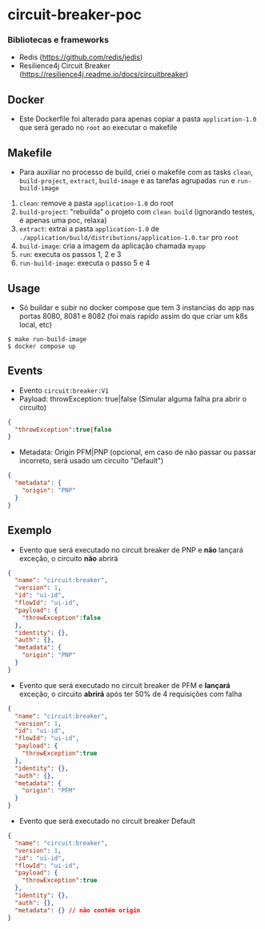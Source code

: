 # circuit-breaker-poc

### Bibliotecas e frameworks
- Redis (https://github.com/redis/jedis)
- Resilience4j Circuit Breaker (https://resilience4j.readme.io/docs/circuitbreaker) 

## Docker
- Este Dockerfile foi alterado para apenas copiar a pasta `application-1.0` que será gerado no `root` ao executar o makefile

## Makefile
- Para auxiliar no processo de build, criei o makefile com as tasks `clean`, `build-project`, `extract`, `build-image` e as tarefas agrupadas `run` e `run-build-image`
1. `clean`: remove a pasta `application-1.0` do root
2. `build-project`: "rebuilda" o projeto com `clean build` (ignorando testes, é apenas uma poc, relaxa)
3. `extract`: extrai a pasta `application-1.0` de `./application/build/distributions/application-1.0.tar` pro `root`
4. `build-image`: cria a imagem da aplicação chamada `myapp`
5. `run`: executa os passos 1, 2 e 3
6. `run-build-image`: executa o passo 5 e 4

## Usage
- Só buildar e subir no docker compose que tem 3 instancias do app nas portas 8080, 8081 e 8082 (foi mais rapido assim do que criar um k8s local, etc)

```
$ make run-build-image
$ docker compose up 
```

## Events
- Evento `circuit:breaker:V1`
- Payload: throwException: true|false (Simular alguma falha pra abrir o circuito)
```json
{
  "throwException":true|false
}
```
- Metadata: Origin PFM|PNP (opcional, em caso de não passar ou passar incorreto, será usado um circuito "Default")
```json
{
  "metadata": {
    "origin": "PNP"
  }
}
```

## Exemplo
- Evento que será executado no circuit breaker de PNP e **não** lançará exceção, o circuito **não** abrirá
```json
{
  "name": "circuit:breaker",
  "version": 1,
  "id": "ui-id",
  "flowId": "ui-id",
  "payload": {
    "throwException":false
  },	  
  "identity": {},	  
  "auth": {},	  
  "metadata": {
    "origin": "PNP"
  }
}
```

- Evento que será executado no circuit breaker de PFM e **lançará** exceção, o circuito **abrirá** após ter 50% de 4 requisições com falha
```json
{	  
  "name": "circuit:breaker",	  
  "version": 1,	  
  "id": "ui-id",	  
  "flowId": "ui-id",	  
  "payload": {	    
    "throwException":true
  },	  
  "identity": {},	  
  "auth": {},	  
  "metadata": {	    
    "origin": "PFM"
  }
}
```

- Evento que será executado no circuit breaker Default
```json
{
  "name": "circuit:breaker",
  "version": 1,
  "id": "ui-id",
  "flowId": "ui-id",
  "payload": {
    "throwException":true
  },
  "identity": {},
  "auth": {},
  "metadata": {} // não contém origin
}
```